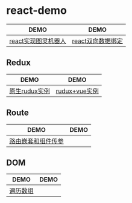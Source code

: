 # react-demo

|DEMO|DEMO|
|-|-|
|[react实现图灵机器人](https://wscats.github.io/react-demo/demo1/index.html)|[react双向数据绑定](https://wscats.github.io/react-demo/双向数据绑定/demo.html)|


## Redux
|DEMO|DEMO|
|-|-|
|[原生rudux实例](https://wscats.github.io/react-demo/redux/demo1/index.html)|[rudux+vue实例](https://wscats.github.io/react-demo/redux/demo2/index.html)|

## Route
|DEMO|DEMO|
|-|-|
|[路由嵌套和组件传参](https://wscats.github.io/react-demo/react+webpack+react-router/build/index.html)||

## DOM
|DEMO|DEMO|
|-|-|
|[遍历数组](https://wscats.github.io/react-demo/遍历/遍历.html)||
